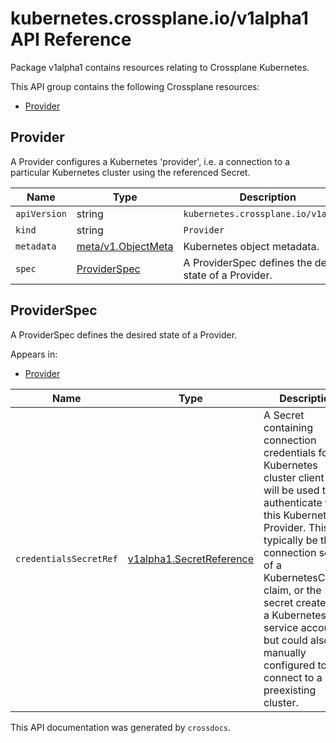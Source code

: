 # kubernetes.crossplane.io/v1alpha1 API Reference

Package v1alpha1 contains resources relating to Crossplane Kubernetes.

This API group contains the following Crossplane resources:

* [Provider](#Provider)

## Provider

A Provider configures a Kubernetes &#39;provider&#39;, i.e. a connection to a particular Kubernetes cluster using the referenced Secret.


Name | Type | Description
-----|------|------------
`apiVersion` | string | `kubernetes.crossplane.io/v1alpha1`
`kind` | string | `Provider`
`metadata` | [meta/v1.ObjectMeta](https://kubernetes.io/docs/reference/generated/kubernetes-api/v1.15/#objectmeta-v1-meta) | Kubernetes object metadata.
`spec` | [ProviderSpec](#ProviderSpec) | A ProviderSpec defines the desired state of a Provider.



## ProviderSpec

A ProviderSpec defines the desired state of a Provider.

Appears in:

* [Provider](#Provider)


Name | Type | Description
-----|------|------------
`credentialsSecretRef` | [v1alpha1.SecretReference](../crossplane-runtime/core-crossplane-io-v1alpha1.md#secretreference) | A Secret containing connection credentials for a Kubernetes cluster client that will be used to authenticate to this Kubernetes Provider. This will typically be the connection secret of a KubernetesCluster claim, or the secret created by a Kubernetes service account, but could also be manually configured to connect to a preexisting cluster.



This API documentation was generated by `crossdocs`.